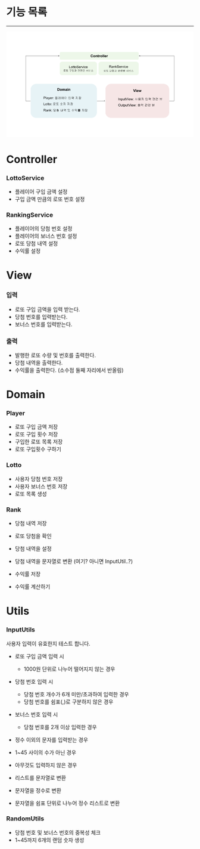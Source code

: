 
# 기능 목록

---

![로또 게임 구성](lottogame.png)
# Controller

### LottoService

- 플레이어 구입 금액 설정
- 구입 금액 만큼의 로또 번호 설정

### RankingService

- 플레이어의 당첨 번호 설정
- 플레이어의 보너스 번호 설정
- 로또 당첨 내역 설정
- 수익률 설정

# View

### 입력

- 로또 구입 금액을 입력 받는다.
- 당첨 번호를 입력받는다.
- 보너스 번호를 입력받는다.

### 출력

- 발행한 로또 수량 및 번호를 출력한다.
- 당첨 내역을 출력한다.
- 수익률을 출력한다. (소수점 둘째 자리에서 반올림)

# Domain

### Player
- 로또 구입 금액 저장
- 로또 구입 횟수 저장 
- 구입한 로또 목록 저장
- 로또 구입횟수 구하기 


### Lotto
- 사용자 당첨 번호 저장
- 사용자 보너스 번호 저장
- 로또 목록 생성


### Rank
- 당첨 내역 저장
- 로또 당첨을 확인
- 당첨 내역을 설정
- 당첨 내역을 문자열로 변환 (여기? 아니면 InputUtil..?)


- 수익률 저장
- 수익률 계산하기

# Utils

### InputUtils

사용자 입력이 유효한지 테스트 합니다.

- 로또 구입 금액 입력 시 
   - 1000원 단위로 나누어 떨어지지 않는 경우
- 당첨 번호 입력 시
  - 당첨 번호 개수가 6개 미만/초과하여 입력한 경우
  - 당첨 번호를 쉼표(,)로 구분하지 않은 경우

- 보너스 번호 입력 시
    - 당첨 번호를 2개 이상 입력한 경우

- 정수 이외의 문자를 입력받는 경우
- 1~45 사이의 수가 아닌 경우
- 아무것도 입력하지 않은 경우

- 리스트를 문자열로 변환 
- 문자열을 정수로 변환 
- 문자열을 쉼표 단위로 나누어 정수 리스트로 변환 

### RandomUtils

- 당첨 번호 및 보너스 번호의 중복성 체크
- 1~45까지 6개의 랜덤 숫자 생성